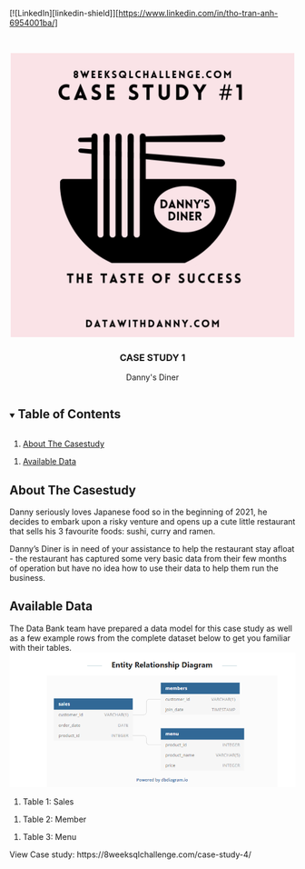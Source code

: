 




[![LinkedIn][linkedin-shield]][https://www.linkedin.com/in/tho-tran-anh-6954001ba/]



<!-- PROJECT LOGO -->
<br />
<p align="center">
  <a href="https://github.com/thota18411/8-Week-SQL-Challenge">
    <img src="1.png" width="500" height="500" alt="Logo">
  </a>

  <h3 align="center">CASE STUDY 1</h3>

  <p align="center">
    Danny's Diner
  </p>
</p>



<!-- TABLE OF CONTENTS -->
<details open="open">
  <summary><h2 style="display: inline-block">Table of Contents</h2></summary>
  <ol>
    <li>
      <a href="#about-the-project">About The Casestudy</a>
    </li>
  </ol>
    <ol>
    <li>
      <a href="#about-the-project">Available Data</a>
    </li>
  </ol>
</details>



<!-- ABOUT THE PROJECT -->
## About The Casestudy
Danny seriously loves Japanese food so in the beginning of 2021, he decides to embark upon a risky venture and opens up a cute little restaurant that sells his 3 favourite foods: sushi, curry and ramen.

Danny’s Diner is in need of your assistance to help the restaurant stay afloat - the restaurant has captured some very basic data from their few months of operation but have no idea how to use their data to help them run the business.
<!-- GETTING STARTED -->
## Available  Data

The Data Bank team have prepared a data model for this case study as well as a few example rows from the complete dataset below to get you familiar with their tables. <br/>
<img src="schema1.png" >
  <ol>
    <li>
      Table 1: Sales
    </li>
  </ol>
    <ol>
    <li>
      Table 2: Member
    </li>
  </ol>
      <ol>
    <li>
      Table 3: Menu
    </li>
  </ol>
View Case study: 
<link>https://8weeksqlchallenge.com/case-study-4/</link>



[linkedin-url]: https://linkedin.com/in/github_username
